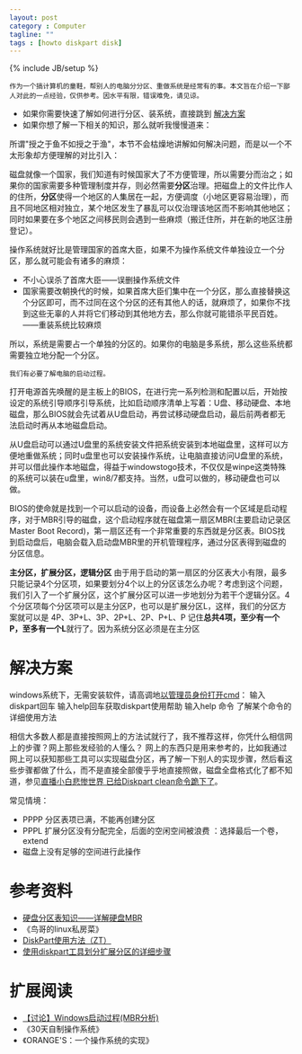 ```yaml
---
layout: post
category : Computer
tagline: ""
tags : [howto diskpart disk]
---
```

{% include JB/setup %}

    作为一个搞计算机的童鞋，帮别人的电脑分分区、重做系统是经常有的事。本文旨在介绍一下鄙人对此的一点经验，仅供参考。因水平有限，错误难免，请见谅。

 * 如果你需要快速了解如何进行分区、装系统，直接跳到 [解决方案](#解决方案) 
 * 如果你想了解一下相关的知识，那么就听我慢慢道来：

所谓"授之于鱼不如授之于渔"，本节不会枯燥地讲解如何解决问题，而是以一个不太形象却方便理解的对比引入：

磁盘就像一个国家，我们知道有时候国家大了不方便管理，所以需要分而治之；如果你的国家需要多种管理制度并存，则必然需要**分区**治理。把磁盘上的文件比作人的住所，**分区**使得一个地区的人集居在一起，方便调度（小地区更容易治理），而且不同地区相对独立，某个地区发生了暴乱可以仅治理该地区而不影响其他地区；同时如果要在多个地区之间移民则会遇到一些麻烦（搬迁住所，并在新的地区注册登记）。

操作系统就好比是管理国家的首席大臣，如果不为操作系统文件单独设立一个分区，那么就可能会有诸多的麻烦：

 * 不小心误杀了首席大臣——误删操作系统文件
 * 国家需要改朝换代的时候，如果首席大臣们集中在一个分区，那么直接替换这个分区即可，而不过同在这个分区的还有其他人的话，就麻烦了，如果你不找到这些无辜的人并将它们移动到其他地方去，那么你就可能错杀平民百姓。——重装系统比较麻烦

所以，系统是需要占一个单独的分区的。如果你的电脑是多系统，那么这些系统都需要独立地分配一个分区。 

    我们有必要了解电脑的启动过程。

打开电源首先唤醒的是主板上的BIOS，在进行完一系列检测和配置以后，开始按设定的系统引导顺序引导系统，比如启动顺序清单上写着：U盘、移动硬盘、本地磁盘，那么BIOS就会先试着从U盘启动，再尝试移动硬盘启动，最后前两者都无法启动时再从本地磁盘启动。

从U盘启动可以通过U盘里的系统安装文件把系统安装到本地磁盘里，这样可以方便地重做系统；同时u盘里也可以安装操作系统，让电脑直接访问U盘里的系统，并可以借此操作本地磁盘，得益于windowstogo技术，不仅仅是winpe这类特殊的系统可以装在u盘里，win8/7都支持。当然，u盘可以做的，移动硬盘也可以做。

BIOS的使命就是找到一个可以启动的设备，而设备上必然会有一个区域是启动程序，对于MBR引导的磁盘，这个启动程序就在磁盘第一扇区MBR(主要启动记录区Master Boot Record)，第一扇区还有一个非常重要的东西就是分区表。BIOS找到启动盘后，电脑会载入启动盘MBR里的开机管理程序，通过分区表得到磁盘的分区信息。

**主分区，扩展分区，逻辑分区** 由于用于启动的第一扇区的分区表大小有限，最多只能记录4个分区项，如果要划分4个以上的分区该怎么办呢？考虑到这个问题，我们引入了一个扩展分区，这个扩展分区可以进一步地划分为若干个逻辑分区。4个分区项每个分区项可以是主分区P，也可以是扩展分区L，这样，我们的分区方案就可以是 4P、3P+L、3P、2P+L、2P、P+L、P
记住**总共4项，至少有一个P，至多有一个L**就行了。因为系统分区必须是在主分区

<!-- 事实上，你完全可以将磁盘分出多个主分区供不同操作系统，只是一个操作系统受分区表限制只能读四个主分区，多出来的主分区可以供其他操作系统使用 -->

解决方案
========

windows系统下，无需安装软件，请高调地[以管理员身份打开cmd](电脑基本操作.md#以管理员身份打开cmd)：<!--切换到管理员用户 ctrl+shift点击磁贴 以管理员身份打开 help runas 注意微软账户的密码不管用 是安装windows时设置的用户密码-->
输入diskpart回车
输入help回车获取diskpart使用帮助
输入help 命令 了解某个命令的详细使用方法

相信大多数人都是直接按照网上的方法试就行了，我不推荐这样，你凭什么相信网上的步骤？网上那些发经验的人懂么？
网上的东西只是用来参考的，比如我通过网上可以获知那些工具可以实现磁盘分区，再了解一下别人的实现步骤，然后看这些步骤都做了什么，而不是直接全部傻乎乎地直接照做，磁盘全盘格式化了都不知道，参见[直播小白悲惨世界 已给Diskpart clean命令跪下了](http://tieba.baidu.com/p/2887881245)。

常见情境：

 * PPPP 分区表项已满，不能再创建分区
 * PPPL 扩展分区没有分配完全，后面的空闲空间被浪费 ：选择最后一个卷，extend
 * 磁盘上没有足够的空间进行此操作

<!-- 
参考步骤：

list disk 列出连接到本机的所有硬盘
sel disk 0 选中磁盘0（全称select disk 0）
create par extended 把剩下的未划分空间创建为扩展分区(全称create partition extended)
convert dynamic

/* 假设一块500GB的硬盘
List Disk                                     /* 显示本机的所有磁盘
Select Disk X                                 /* 选择X号磁盘(一个硬盘默认为0，多个硬盘请选择编号)
Clean                                         /* 清除磁盘上所有的内容
Create Partition Primary Size=51208           /* 创建主分区容量为50G
Active                                        /* 激活主分区
 
/* 以下是格式化分区命令，三种任选一种
Format Quick                                  /* 快速格式化分区，默认为NTFS格式
Format FS=NTFS Quick                          /* 分区格式为NTFS并快速格式化
Format FS=FAT32 Quick                         /* 分区格式为FAT32并快速格式化
/* 以上是格式化分区命令，三种任选一种
 
Create Partition Extended                     /* 创建扩展分区
Create Partition Logical Size=102407          /* 创建逻辑分区一 容量为100G
Foramt Quick                                  /* 快速格式化分区
Create Partition Logical Size=153606          /* 创建逻辑分区二 容量为150G
Foramt Quick                                  /* 快速格式化分区
Create Partition Logical                      /* 创建逻辑分区三 容量为剩余空间
Foramt Quick                                  /* 快速格式化分区
Exit                                          /* 退出 Diskpart
Exit                                          /* 退出命令提示符环境
 -->

参考资料
========

 * [硬盘分区表知识——详解硬盘MBR](http://www.blogjava.net/galaxyp/archive/2010/04/25/319344.html)
 * 《鸟哥的linux私房菜》
 * [DiskPart使用方法（ZT）](http://www.cnblogs.com/samcn/archive/2011/01/10/1931637.html)
 * [使用diskpart工具划分扩展分区的详细步骤](http://support1.lenovo.com.cn/lenovo/wsi/htmls/detail_20131016145015277.html)

扩展阅读
========

 * [【讨论】Windows启动过程(MBR分析)](http://bbs.pediy.com/showthread.php?t=178914)
 * 《30天自制操作系统》
 * 《ORANGE'S：一个操作系统的实现》

<!--

做一件事最好先设置一个deadline

**TODO**

-[ ] 查看mbr
-[ ] 调研GPT磁盘
-[ ] 追加linux相关知识
-[ ] 调研从U盘启动和从移动硬盘启动的差异
-[ ] 自制操作系统，这样就可以更加深入的理解

MBR（Main Boot Record 主引导记录区）位于整个硬盘的0磁道0柱面1扇区。不过，在总共512字节的主引导扇区中，MBR只占用了其中的446个字节，另外的64个字节交给了 DPT（Disk Partition Table硬盘分区表），最后两个字节“55，AA”是分区的结束标志。这个整体构成了硬盘的主引导扇区。
位于整个硬盘的0柱面0磁头1扇区(可以看作是硬盘的第一个扇区)，bios在执行自己固有的程序以 后就会jump到mbr中的第一条指令。将系统的控制权交由mbr来执行。在总共512byte的主引导记录中，MBR的引导程序占了其中的前446个字 节(偏移0H~偏移1BDH)，随后的64个字节(偏移1BEH~偏移1FDH)为DPT(Disk PartitionTable，硬盘分区表)，最后的两个字节“55 AA”(偏移1FEH~偏移1FFH)是分区有效结束标志。

mbr是主引导记录磁盘格式，此格式在磁盘中专门分出一块扇区来记录磁盘分区信息。最大可支持2.2T的磁盘容量，分区无限。
GPT是全局统一标识符磁盘格式，分区信息是存储在一个保留分区中，不需要引导扇区，最大支持64E容量，128个分区。gpt都是主分区。

讲清楚是一件不容易的事情， 如何规划逻辑主线、展开分析是一门艺术
-->
